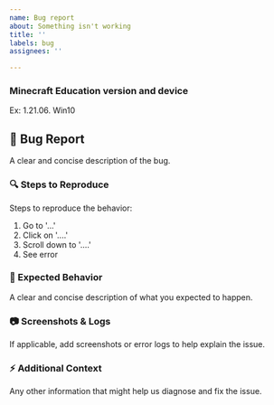 ```yaml
---
name: Bug report
about: Something isn't working
title: ''
labels: bug
assignees: ''

---
```


### Minecraft Education version and device
Ex: 1.21.06. Win10

## 🐛 Bug Report
A clear and concise description of the bug.


### 🔍 Steps to Reproduce
Steps to reproduce the behavior:
1. Go to '...'
2. Click on '....'
3. Scroll down to '....'
4. See error

### 🧐 Expected Behavior
A clear and concise description of what you expected to happen.

### 📷 Screenshots & Logs
If applicable, add screenshots or error logs to help explain the issue.

### ⚡ Additional Context
Any other information that might help us diagnose and fix the issue.
